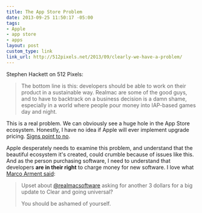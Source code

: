 ```yaml
---
title: The App Store Problem
date: 2013-09-25 11:50:17 -05:00
tags:
- Apple
- app store
- apps
layout: post
custom_type: link
link_url: http://512pixels.net/2013/09/clearly-we-have-a-problem/
---
```


Stephen Hackett on 512 Pixels:

>The bottom line is this: developers should be able to work on their product in a sustainable way. Realmac are some of the good guys, and to have to backtrack on a business decision is a damn shame, especially in a world where people pour money into IAP-based games day and night.

This is a real problem. We can obviously see a huge hole in the App Store ecosystem. Honestly, I have no idea if Apple will ever implement upgrade pricing. [Signs point to no](http://www.imore.com/apple-puts-its-price-tag-where-its-policy-charges-full-price-logic-pro-x-mac-app-store).

Apple desperately needs to examine this problem, and understand that the beautiful ecosystem it's created, could crumble because of issues like this. And as the person purchasing software, I need to understand that developers **are in their right** to charge money for new software. I love what [Marco Arment said](https://twitter.com/marcoarment/status/382899550341853184):

>Upset about [@realmacsoftware](https://twitter.com/realmacsoftware) asking for another 3 dollars for a big update to Clear and going universal?
>
>You should be ashamed of yourself.
